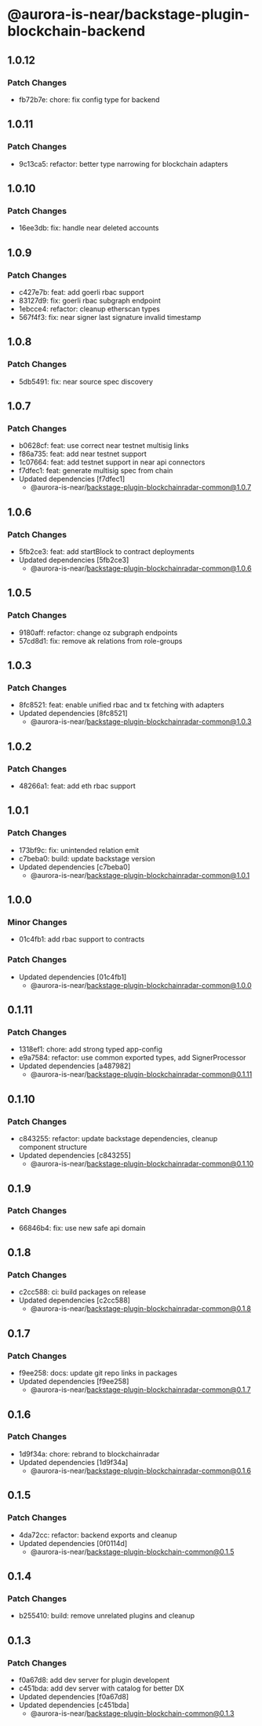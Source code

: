 # @aurora-is-near/backstage-plugin-blockchain-backend

## 1.0.12

### Patch Changes

- fb72b7e: chore: fix config type for backend

## 1.0.11

### Patch Changes

- 9c13ca5: refactor: better type narrowing for blockchain adapters

## 1.0.10

### Patch Changes

- 16ee3db: fix: handle near deleted accounts

## 1.0.9

### Patch Changes

- c427e7b: feat: add goerli rbac support
- 83127d9: fix: goerli rbac subgraph endpoint
- 1ebcce4: refactor: cleanup etherscan types
- 567f4f3: fix: near signer last signature invalid timestamp

## 1.0.8

### Patch Changes

- 5db5491: fix: near source spec discovery

## 1.0.7

### Patch Changes

- b0628cf: feat: use correct near testnet multisig links
- f86a735: feat: add near testnet support
- 1c07664: feat: add testnet support in near api connectors
- f7dfec1: feat: generate multisig spec from chain
- Updated dependencies [f7dfec1]
  - @aurora-is-near/backstage-plugin-blockchainradar-common@1.0.7

## 1.0.6

### Patch Changes

- 5fb2ce3: feat: add startBlock to contract deployments
- Updated dependencies [5fb2ce3]
  - @aurora-is-near/backstage-plugin-blockchainradar-common@1.0.6

## 1.0.5

### Patch Changes

- 9180aff: refactor: change oz subgraph endpoints
- 57cd8d1: fix: remove ak relations from role-groups

## 1.0.3

### Patch Changes

- 8fc8521: feat: enable unified rbac and tx fetching with adapters
- Updated dependencies [8fc8521]
  - @aurora-is-near/backstage-plugin-blockchainradar-common@1.0.3

## 1.0.2

### Patch Changes

- 48266a1: feat: add eth rbac support

## 1.0.1

### Patch Changes

- 173bf9c: fix: unintended relation emit
- c7beba0: build: update backstage version
- Updated dependencies [c7beba0]
  - @aurora-is-near/backstage-plugin-blockchainradar-common@1.0.1

## 1.0.0

### Minor Changes

- 01c4fb1: add rbac support to contracts

### Patch Changes

- Updated dependencies [01c4fb1]
  - @aurora-is-near/backstage-plugin-blockchainradar-common@1.0.0

## 0.1.11

### Patch Changes

- 1318ef1: chore: add strong typed app-config
- e9a7584: refactor: use common exported types, add SignerProcessor
- Updated dependencies [a487982]
  - @aurora-is-near/backstage-plugin-blockchainradar-common@0.1.11

## 0.1.10

### Patch Changes

- c843255: refactor: update backstage dependencies, cleanup component structure
- Updated dependencies [c843255]
  - @aurora-is-near/backstage-plugin-blockchainradar-common@0.1.10

## 0.1.9

### Patch Changes

- 66846b4: fix: use new safe api domain

## 0.1.8

### Patch Changes

- c2cc588: ci: build packages on release
- Updated dependencies [c2cc588]
  - @aurora-is-near/backstage-plugin-blockchainradar-common@0.1.8

## 0.1.7

### Patch Changes

- f9ee258: docs: update git repo links in packages
- Updated dependencies [f9ee258]
  - @aurora-is-near/backstage-plugin-blockchainradar-common@0.1.7

## 0.1.6

### Patch Changes

- 1d9f34a: chore: rebrand to blockchainradar
- Updated dependencies [1d9f34a]
  - @aurora-is-near/backstage-plugin-blockchainradar-common@0.1.6

## 0.1.5

### Patch Changes

- 4da72cc: refactor: backend exports and cleanup
- Updated dependencies [0f0114d]
  - @aurora-is-near/backstage-plugin-blockchain-common@0.1.5

## 0.1.4

### Patch Changes

- b255410: build: remove unrelated plugins and cleanup

## 0.1.3

### Patch Changes

- f0a67d8: add dev server for plugin developent
- c451bda: add dev server with catalog for better DX
- Updated dependencies [f0a67d8]
- Updated dependencies [c451bda]
  - @aurora-is-near/backstage-plugin-blockchain-common@0.1.3
